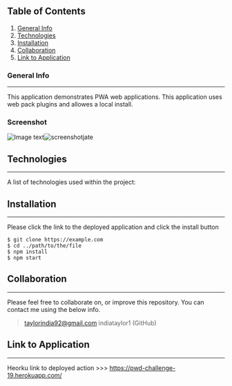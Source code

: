 ## Table of Contents

1. [General Info](#general-info)
2. [Technologies](#technologies)
3. [Installation](#installation)
4. [Collaboration](#collaboration)
5. [Link to Application](#link-to-application)

### General Info

---

This application demonstrates PWA web applications. This application uses web pack plugins and allowes a local install.

### Screenshot

![Image text]()![screenshotjate](https://user-images.githubusercontent.com/116799866/228928219-24629f3b-7ec1-4d84-8570-50dddcb420b7.jpg)


## Technologies

---

A list of technologies used within the project:

## Installation

---

Please click the link to the deployed application and click the install button

```
$ git clone https://example.com
$ cd ../path/to/the/file
$ npm install
$ npm start
```

## Collaboration

---

Please feel free to collaborate on, or improve this repository. You can contact me using the below info.

> taylorindia92@gmail.com
> indiataylor1 (GitHub)

## Link to Application

---

Heorku link to deployed action >>> https://pwd-challenge-19.herokuapp.com/
